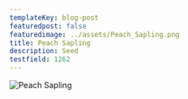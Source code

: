 ```yaml
---
templateKey: blog-post
featuredpost: false
featuredimage: ../assets/Peach_Sapling.png
title: Peach Sapling
description: Seed
testfield: 1262
---
```

![Peach Sapling](../assets/Peach_Sapling.png)